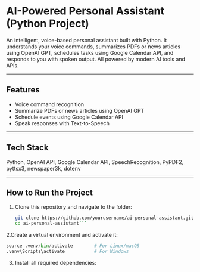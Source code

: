  #  AI-Powered Personal Assistant (Python Project)

An intelligent, voice-based personal assistant built with Python. It understands your voice commands, summarizes PDFs or news articles using OpenAI GPT, schedules tasks using Google Calendar API, and responds to you with spoken output. All powered by modern AI tools and APIs.

---

##  Features

-  Voice command recognition  
-  Summarize PDFs or news articles using OpenAI GPT  
-  Schedule events using Google Calendar API  
-  Speak responses with Text-to-Speech  

---

##  Tech Stack

Python, OpenAI API, Google Calendar API, SpeechRecognition, PyPDF2, pyttsx3, newspaper3k, dotenv

---

##  How to Run the Project

1. Clone this repository and navigate to the folder:
   ```bash
   git clone https://github.com/yourusername/ai-personal-assistant.git
   cd ai-personal-assistant```

2.Create a virtual environment and activate it:

   ```python -m venv .venv
source .venv/bin/activate        # For Linux/macOS
.venv\Scripts\activate           # For Windows
```

3. Install all required dependencies:
```pip install -r requirements.txt
```
